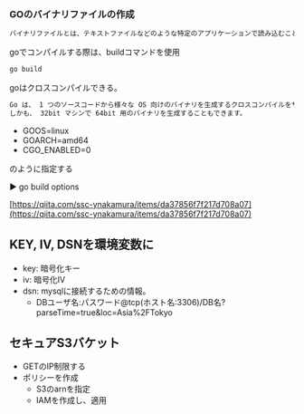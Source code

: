 
### GOのバイナリファイルの作成


```javascript
バイナリファイルとは、テキストファイルなどのような特定のアプリケーションで読み込むことができるファイルフォーマットを前提として、それに該当しないファイルを指す呼称である。
```


goでコンパイルする際は、buildコマンドを使用


```bash
go build
```


goはクロスコンパイルできる。


```bash
Go は、 1 つのソースコードから様々な OS 向けのバイナリを生成するクロスコンパイルをサポートしています。しかも、対象の OS が無いとビルドできないわけではなく、例えば Mac で Windows 用、 Linux 用、 Plan9 用のバイナリを一気に生成するといったことができます。
しかも、 32bit マシンで 64bit 用のバイナリを生成することもできます。
```

- GOOS=linux
- GOARCH=amd64
- CGO_ENABLED=0

のように指定する


▶︎ go build options


[https://qiita.com/ssc-ynakamura/items/da37856f7f217d708a07](https://qiita.com/ssc-ynakamura/items/da37856f7f217d708a07)


## KEY, IV, DSNを環境変数に

- key: 暗号化キー
- iv: 暗号化IV
- dsn: mysqlに接続するための情報。
	- DBユーザ名:パスワード@tcp(ホスト名:3306)/DB名?parseTime=true&loc=Asia%2FTokyo

## セキュアS3バケット

- GETのIP制限する
- ポリシーを作成
	- S3のarnを指定
	- IAMを作成し、適用
